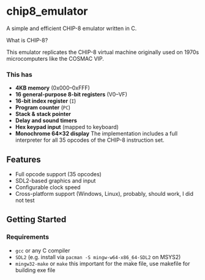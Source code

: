 # chip8_emulator
A simple and efficient CHIP-8 emulator written in C.  

What is CHIP-8?

This emulator replicates the CHIP-8 virtual machine originally used on 1970s microcomputers like the COSMAC VIP.

### This has

- **4KB memory** (0x000–0xFFF)
- **16 general-purpose 8-bit registers** (V0–VF)
- **16-bit index register** (`I`)
- **Program counter** (`PC`)
- **Stack & stack pointer**
- **Delay and sound timers**
- **Hex keypad input** (mapped to keyboard)
- **Monochrome 64×32 display**
The implementation includes a full interpreter for all 35 opcodes of the CHIP-8 instruction set.

## Features

- Full opcode support (35 opcodes)
- SDL2-based graphics and input
- Configurable clock speed
- Cross-platform support (Windows, Linux), probably, should work, I did not test

## Getting Started

### Requirements

- `gcc` or any C compiler
- `SDL2` (e.g. install via `pacman -S mingw-w64-x86_64-SDL2` on MSYS2)
- `mingw32-make` or `make` this important for the make file, use makefile for building exe file

